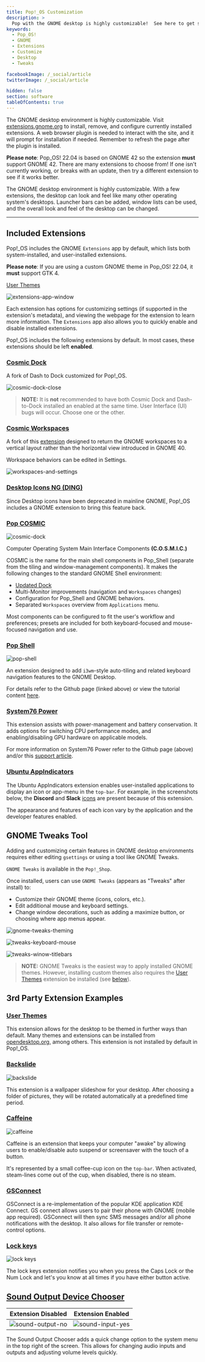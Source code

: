 ```yaml
---
title: Pop!_OS Customization
description: >
  Pop with the GNOME desktop is highly customizable!  See here to get started making your desktop just right for you.
keywords:
  - Pop_OS!
  - GNOME
  - Extensions
  - Customize
  - Desktop
  - Tweaks

facebookImage: /_social/article
twitterImage: /_social/article

hidden: false
section: software
tableOfContents: true
---
```



The GNOME desktop environment is highly customizable. Visit [extensions.gnome.org](https://extensions.gnome.org) to install, remove, and configure currently installed extensions.  A web browser plugin is needed to interact with the site, and it will prompt for installation if needed.  Remember to refresh the page after the plugin is installed.

**Please note**: Pop_OS! 22.04 is based on GNOME 42 so the extension **must** support GNOME 42. There are many extensions to choose from! If one isn't currently working, or breaks with an update, then try a different extension to see if it works better.

The GNOME desktop environment is highly customizable.  With a few extensions, the desktop can look and feel like many other operating system's desktops.  Launcher bars can be added, window lists can be used, and the overall look and feel of the desktop can be changed.

---

## Included Extensions

Pop!\_OS includes the GNOME `Extensions` app by default, which lists both system-installed, and user-installed extensions.

**Please note**: If you are using a custom GNOME theme in Pop_OS! 22.04, it **must** support GTK 4.

[User Themes](https://extensions.gnome.org/extension/19/user-themes/)

![extensions-app-window](/images/customize-gnome/extensions-app-window.png)

Each extension has options for customizing settings (if supported in the extension's metadata), and viewing the webpage for the extension to learn more information. The `Extensions` app also allows you to quickly enable and disable installed extensions.

Pop!\_OS includes the following extensions by default. In most cases, these extensions should be left **enabled**.

### [Cosmic Dock](https://github.com/pop-os/cosmic-dock)

A fork of Dash to Dock customized for Pop!\_OS.

![cosmic-dock-close](/images/customize-gnome/cosmic-dock-close.png)

>**NOTE:** It is **not** recommended to have both Cosmic Dock and Dash-to-Dock installed an enabled at the same time. User Interface (UI) bugs will occur. Choose one or the other.

### [Cosmic Workspaces](https://github.com/pop-os/cosmic-workspaces)

A fork of this [extension](https://github.com/RensAlthuis/vertical-overview) designed to return the GNOME workspaces to a vertical layout rather than the horizontal view introduced in GNOME 40.

Workspace behaviors can be edited in Settings.

![workspaces-and-settings](/images/customize-gnome/workspaces-and-settings.png)

### [Desktop Icons NG (DING)](https://gitlab.com/rastersoft/desktop-icons-ng)

Since Desktop icons have been deprecated in mainline GNOME, Pop!_OS includes a GNOME extension to bring this feature back.

### [Pop COSMIC](https://github.com/pop-os/cosmic)

![cosmic-dock](/images/customize-gnome/cosmic-dock.png)

Computer Operating System Main Interface Components **(C.O.S.M.I.C.)**

COSMIC is the name for the main shell components in Pop_Shell (separate from the tiling and window-management components). It makes the following changes to the standard GNOME Shell environment:

- [Updated Dock](#cosmic-dock)
- Multi-Monitor improvements (navigation and `Workspaces` changes)
- Configuration for Pop_Shell and GNOME behaviors.
- Separated `Workspaces` overview from `Applications` menu.

Most components can be configured to fit the user's workflow and preferences; presets are included for both keyboard-focused and mouse-focused navigation and use.

### [Pop Shell](https://github.com/pop-os/shell)

![pop-shell](/images/customize-gnome/pop-shell.png)

An extension designed to add `i3wm`-style auto-tiling and related keyboard navigation features to the GNOME Desktop.

For details refer to the Github page (linked above) or view the tutorial content [here](/articles/pop-basics).

### [System76 Power](https://github.com/pop-os/gnome-shell-extension-system76-power)

This extension assists with power-management and battery conservation. It adds options for switching CPU performance modes, and enabling/disabling GPU hardware on applicable models.

For more information on System76 Power refer to the Github page (above) and/or this [support article](/articles/graphics-switch-pop).

### [Ubuntu AppIndicators](https://github.com/ubuntu/gnome-shell-extension-appindicator)

The Ubuntu AppIndicators extension enables user-installed applications to display an icon or app-menu in the `top-bar`. For example, in the screenshots below, the **Discord** and **Slack** [icons](/articles/customize-gnome#pop-shell) are present because of this extension.

The appearance and features of each icon vary by the application and the developer features enabled.

## GNOME Tweaks Tool

Adding and customizing certain features in GNOME desktop environments requires either editing `gsettings` or using a tool like GNOME Tweaks.

`GNOME Tweaks` is available in the `Pop!_Shop`.

Once installed, users can use `GNOME Tweaks` (appears as "Tweaks" after install) to:

- Customize their GNOME theme (icons, colors, etc.).
- Edit additional mouse and keyboard settings.
- Change window decorations, such as adding a maximize button, or choosing where app menus appear.

![gnome-tweaks-theming](/images/customize-gnome/gnome-tweaks-themeing.png)

![tweaks-keyboard-mouse](/images/customize-gnome/tweaks-keyboard-mouse.png)

![tweaks-winow-titlebars](/images/customize-gnome/tweaks-window-bars.png)

> **NOTE:** GNOME Tweaks is the easiest way to apply installed GNOME themes. However, installing custom themes also requires the [User Themes](#user-themes) extension be installed (see [below](#user-themes)).

## 3rd Party Extension Examples

### [User Themes](https://extensions.gnome.org/extension/19/user-themes/)

This extension allows for the desktop to be themed in further ways than default. Many themes and extensions can be installed from [opendesktop.org](https://www.opendesktop.org/s/Gnome), among others. This extension is not installed by default in Pop!_OS.

### [Backslide](https://extensions.gnome.org/extension/543/backslide/)

![backslide](/images/customize-gnome/backslide-new.png)

This extension is a wallpaper slideshow for your desktop.  After choosing a folder of pictures, they will be rotated automatically at a predefined time period.

### [Caffeine](https://extensions.gnome.org/extension/517/caffeine/)

![caffeine](/images/customize-gnome/caffeine.png)

Caffeine is an extension that keeps your computer "awake" by allowing users to enable/disable auto suspend or screensaver with the touch of a button.

It's represented by a small coffee-cup icon on the `top-bar`. When activated, steam-lines come out of the cup, when disabled, there is no steam.

### [GSConnect](https://extensions.gnome.org/extension/1319/gsconnect/)

GSConnect is a re-implementation of the popular KDE application KDE Connect. GS connect allows users to pair their phone with GNOME (mobile app required). GSConnect will then sync SMS messages and/or all phone notifications with the desktop. It also allows for file transfer or remote-control options.

### [Lock keys](https://extensions.gnome.org/extension/36/lock-keys/)

![lock keys](/images/customize-gnome/lock-keys-3.png)

The lock keys extension notifies you when you press the Caps Lock or the Num Lock and let's you know at all times if you have either button active.

## [Sound Output Device Chooser](https://extensions.gnome.org/extension/906/sound-output-device-chooser/)

Extension Disabled | Extension Enabled
---------|----------
 ![sound-output-no](/images/customize-gnome/without-sound-devices.png) | ![sound-input-yes](/images/customize-gnome/with-sound-devices.png)

The Sound Output Chooser adds a quick change option to the system menu in the top right of the screen.  This allows for changing audio inputs and outputs and adjusting volume levels quickly.
